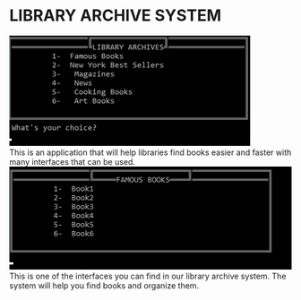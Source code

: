 # LIBRARY ARCHIVE SYSTEM 

<img src="projeresimleri/Ekran görüntüsü 2024-03-10 111822.png">
<br>
This is an application that will help libraries find books easier and faster with many interfaces that can be used.



<img src="projeresimleri/Ekran görüntüsü 2024-03-10 111844.png">
<br>
This is one of the interfaces you can find in our library archive system. The system will help you find books and organize them.

